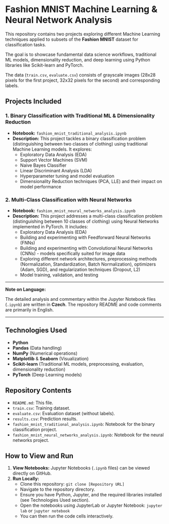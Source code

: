# Fashion MNIST Machine Learning & Neural Network Analysis

This repository contains two projects exploring different Machine Learning techniques applied to subsets of the **Fashion MNIST** dataset for classification tasks.

The goal is to showcase fundamental data science workflows, traditional ML models, dimensionality reduction, and deep learning using Python libraries like Scikit-learn and PyTorch.

The data (`train.csv`, `evaluate.csv`) consists of grayscale images (28x28 pixels for the first project, 32x32 pixels for the second) and corresponding labels.

## Projects Included

### 1. Binary Classification with Traditional ML & Dimensionality Reduction

*   **Notebook:** `fashion_mnist_traditional_analysis.ipynb`
*   **Description:** This project tackles a binary classification problem (distinguishing between two classes of clothing) using traditional Machine Learning models. It explores:
    *   Exploratory Data Analysis (EDA)
    *   Support Vector Machines (SVM)
    *   Naive Bayes Classifier
    *   Linear Discriminant Analysis (LDA)
    *   Hyperparameter tuning and model evaluation
    *   Dimensionality Reduction techniques (PCA, LLE) and their impact on model performance

### 2. Multi-Class Classification with Neural Networks

*   **Notebook:** `fashion_mnist_neural_networks_analysis.ipynb`
*   **Description:** This project addresses a multi-class classification problem (distinguishing between 10 classes of clothing) using Neural Networks implemented in PyTorch. It includes:
    *   Exploratory Data Analysis (EDA)
    *   Building and experimenting with Feedforward Neural Networks (FNNs)
    *   Building and experimenting with Convolutional Neural Networks (CNNs) - models specifically suited for image data
    *   Exploring different network architectures, preprocessing methods (Normalization, Standardization, Batch Normalization), optimizers (Adam, SGD), and regularization techniques (Dropout, L2)
    *   Model training, validation, and testing

---

**Note on Language:**

The detailed analysis and commentary within the Jupyter Notebook files (`.ipynb`) are written in **Czech**. The repository README and code comments are primarily in English.

---

## Technologies Used

*   **Python**
*   **Pandas** (Data handling)
*   **NumPy** (Numerical operations)
*   **Matplotlib** & **Seaborn** (Visualization)
*   **Scikit-learn** (Traditional ML models, preprocessing, evaluation, dimensionality reduction)
*   **PyTorch** (Deep Learning models)

## Repository Contents

*   `README.md`: This file.
*   `train.csv`: Training dataset.
*   `evaluate.csv`: Evaluation dataset (without labels).
*   `results.csv`: Prediction results.
*   `fashion_mnist_traditional_analysis.ipynb`: Notebook for the binary classification project.
*   `fashion_mnist_neural_networks_analysis.ipynb`: Notebook for the neural networks project.

## How to View and Run

1.  **View Notebooks:** Jupyter Notebooks (`.ipynb` files) can be viewed directly on GitHub.
2.  **Run Locally:**
    *   Clone this repository: `git clone [Repository URL]`
    *   Navigate to the repository directory.
    *   Ensure you have Python, Jupyter, and the required libraries installed (see Technologies Used section).
    *   Open the notebooks using JupyterLab or Jupyter Notebook: `jupyter lab` or `jupyter notebook`
    *   You can then run the code cells interactively.